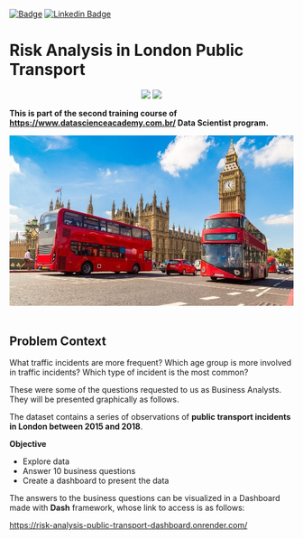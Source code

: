 [![Badge](https://img.shields.io/badge/Author-Fabiano_Manetti-%237159c1?style=flat-square&logo=ghost)](https://github.com/FabianoManetti/) [![Linkedin Badge](https://img.shields.io/badge/LinkedIn-0077B5?style=for-the-badge&logo=linkedin&logoColor=white)](https://www.linkedin.com/in/fabiano-manetti/)

# Risk Analysis in London Public Transport

<div align="center">
<img src="https://img.shields.io/badge/Python-14354C?style=for-the-badge&logo=python&logoColor=yellow"> </img>
<img src="https://img.shields.io/badge/scikit_learn-F7931E?style=for-the-badge&logo=scikit-learn&logoColor=white"></img>
</div>


**This is part of the second training course of https://www.datascienceacademy.com.br/ Data Scientist program.**

<center><img src="london_public_transport.jpg"></center><br>

## Problem Context

What traffic incidents are more frequent? Which age group is more involved in traffic incidents? Which type of incident is the most common?

These were some of the questions requested to us as Business Analysts. They will be presented graphically as follows.

The dataset contains a series of observations of **public transport incidents in London between 2015 and 2018**.

**Objective**
* Explore data
* Answer 10 business questions
* Create a dashboard to present the data

The answers to the business questions can be visualized in a Dashboard made with **Dash** framework, whose link to access is as follows:

https://risk-analysis-public-transport-dashboard.onrender.com/


 
